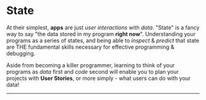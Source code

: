 # State

At their simplest, __apps__ are just _user interactions_ with _data_.  "State" is a fancy way to say "the data stored in my program __right now__".  Understanding your programs as a series of states, and being able to _inspect_ & _predict_ that state are THE fundamental skills necessary for effective programming & debugging.

Aside from becoming a killer programmer, learning to think of your programs as _data_ first and _code_ second will enable you to plan your projects with __User Stories__, or more simply - what users can do with your data!

---
